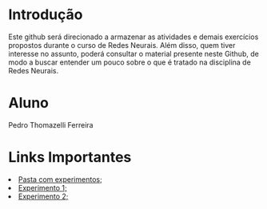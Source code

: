 # Introdução

Este github será direcionado a armazenar as atividades e demais exercícios propostos durante o curso de Redes Neurais. Além disso, quem tiver interesse no assunto, poderá consultar o material presente neste Github, de modo a buscar entender um pouco sobre o que é tratado na disciplina de Redes Neurais.

# Aluno
Pedro Thomazelli Ferreira

# Links Importantes
<li><a href = "AlgoritmosGeneticos"> Pasta com experimentos;</a></li>
<li><a href = "experimento A.01 - busca aleatoria.ipynb"> Experimento 1;</a></li>
<li><a href = "experimento A.02 - busca em grade.ipynb"> Experimento 2;</a></li>

